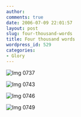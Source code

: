 ```yaml
---
author:
comments: true
date: 2006-07-09 22:01:57
layout: post
slug: four-thousand-words
title: Four thousand words
wordpress_id: 529
categories:
- Glory
---
```


![Img 0737](http://jeremycherfas.net/uploads/2006/07/IMG_0737.jpg) 

![Img 0743](http://jeremycherfas.net/uploads/2006/07/IMG_0743.jpg) 

![Img 0746](http://jeremycherfas.net/uploads/2006/07/IMG_0746.jpg) 

![Img 0749](http://jeremycherfas.net/uploads/2006/07/IMG_0749.jpg)

